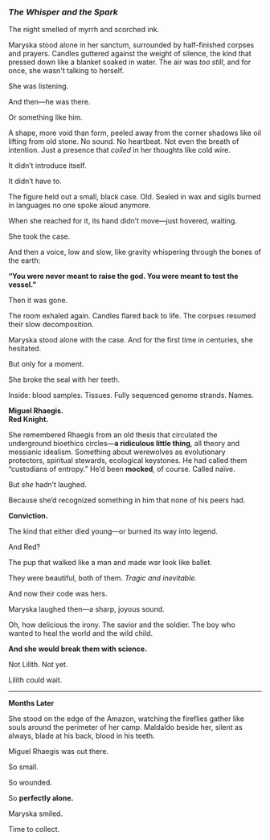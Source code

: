 ### _The Whisper and the Spark_

The night smelled of myrrh and scorched ink.

Maryska stood alone in her sanctum, surrounded by half-finished corpses and prayers. Candles guttered against the weight of silence, the kind that pressed down like a blanket soaked in water. The air was _too still_, and for once, she wasn't talking to herself.

She was listening.

And then—he was there.

Or something like him.

A shape, more void than form, peeled away from the corner shadows like oil lifting from old stone. No sound. No heartbeat. Not even the breath of intention. Just a presence that _coiled_ in her thoughts like cold wire.

It didn’t introduce itself.

It didn’t have to.

The figure held out a small, black case. Old. Sealed in wax and sigils burned in languages no one spoke aloud anymore.

When she reached for it, its hand didn’t move—just hovered, waiting.

She took the case.

And then a voice, low and slow, like gravity whispering through the bones of the earth:

**“You were never meant to raise the god. You were meant to test the vessel.”**

Then it was gone.

The room exhaled again. Candles flared back to life. The corpses resumed their slow decomposition.

Maryska stood alone with the case. And for the first time in centuries, she hesitated.

But only for a moment.

She broke the seal with her teeth.

Inside: blood samples. Tissues. Fully sequenced genome strands. Names.

**Miguel Rhaegis.**  
**Red Knight.**

She remembered Rhaegis from an old thesis that circulated the underground bioethics circles—**a ridiculous little thing**, all theory and messianic idealism. Something about werewolves as evolutionary protectors, spiritual stewards, ecological keystones. He had called them “custodians of entropy.” He’d been **mocked**, of course. Called naïve.

But _she_ hadn’t laughed.

Because she’d recognized something in him that none of his peers had.

**Conviction.**

The kind that either died young—or burned its way into legend.

And Red?

The pup that walked like a man and made war look like ballet.

They were beautiful, both of them. _Tragic and inevitable._

And now their code was hers.

Maryska laughed then—a sharp, joyous sound.

Oh, how delicious the irony. The savior and the soldier. The boy who wanted to heal the world and the wild child.

**And she would break them with science.**

Not Lilith. Not yet.

Lilith could wait.

---

**Months Later**

She stood on the edge of the Amazon, watching the fireflies gather like souls around the perimeter of her camp. Maldaldo beside her, silent as always, blade at his back, blood in his teeth.

Miguel Rhaegis was out there.

So small.

So wounded.

So **perfectly alone.**

Maryska smiled.

Time to collect.